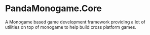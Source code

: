 # PandaMonogame.Core

A Monogame based game development framework providing a lot of utilities on top of monogame to help build cross platform games.
